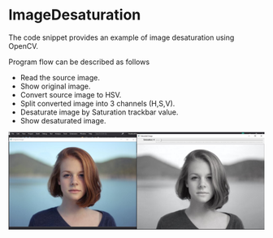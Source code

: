 # ImageDesaturation
The code snippet provides an example of image desaturation using OpenCV.

Program flow can be described as follows
* Read the source image.
* Show original image.
* Convert source image to HSV.
* Split converted image into 3 channels (H,S,V).
* Desaturate image by Saturation trackbar value.
* Show desaturated image.


![Result Image](/Result_Image.JPG "Source Image")

